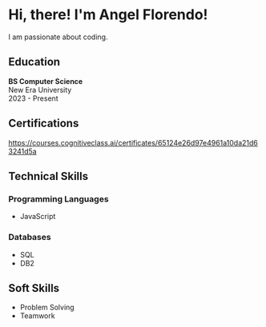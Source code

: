 # Hi, there! I'm Angel Florendo!

I am passionate about coding.

## Education
**BS Computer Science**  
New Era University  
2023 - Present

## Certifications
https://courses.cognitiveclass.ai/certificates/65124e26d97e4961a10da21d63241d5a

## Technical Skills

### Programming Languages
- JavaScript

### Databases
- SQL
- DB2

## Soft Skills
- Problem Solving
- Teamwork


